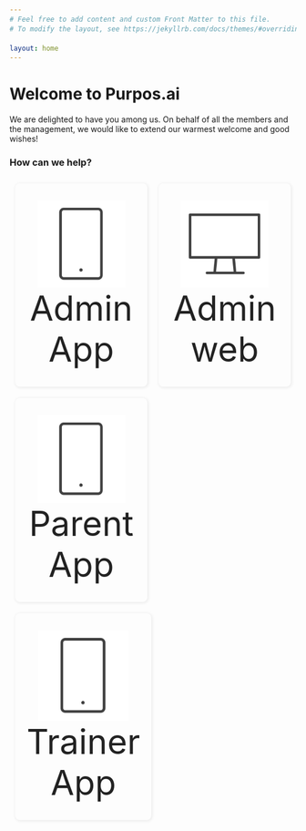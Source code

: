 ```yaml
---
# Feel free to add content and custom Front Matter to this file.
# To modify the layout, see https://jekyllrb.com/docs/themes/#overriding-theme-defaults

layout: home
---
```


<style>
  .flex {display:flex;flex-wrap: wrap;}
  .flex .flex-item {
    flex: 0 46%;
    text-align: center;
    box-shadow: #ebebeb 1px 1px 5px 1px;
    border-radius: 8px;
    margin: 2%;
  }
  .flex-item a {
    border-radius: 8px;
    text-align:center;
    text-decoration: none;
    padding: 30px 20px;
    display:block;
    color:#222;
  }
  .flex-item img{
    vertical-align: top;
    width: 80%;
    opacity:0.75;
  }
  .flex-item a span{
    display:block;
    font-size: 1.5vh;
  }
</style>

# Welcome to Purpos.ai

We are delighted to have you among us. On behalf of all the members and the management, we would like to extend our warmest welcome and good wishes!

### How can we help?

<div class="flex">

  <div class="flex-item">
    <a href="/app/admin-app/">
      <img src="./assets/images/mobile.svg" width="75" />
      <span>Admin App</span>
    </a>
  </div>
  <div class="flex-item">
    <a href="/web/">
      <img src="./assets/images/desktop.svg" width="75" />
      <span>Admin web</span>
    </a>
  </div>

  <div class="flex-item">
    <a href="/app/parent-app/">
      <img src="./assets/images/mobile.svg" width="75" />
      <span>Parent App</span>
    </a>
  </div>

  <div class="flex-item">
    <a href="/app/trainer-app/">
      <img src="./assets/images/mobile.svg" width="75" />
      <span>Trainer App</span>
    </a>
  </div>
  
</div>
